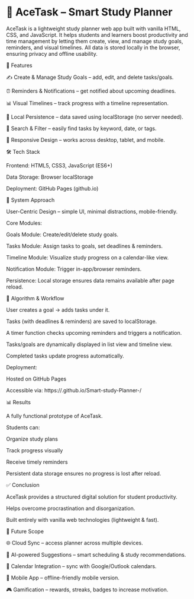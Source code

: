 # 📘 AceTask – Smart Study Planner


AceTask is a lightweight study planner web app built with vanilla HTML, CSS, and JavaScript. It helps students and learners boost productivity and time management by letting them create, view, and manage study goals, reminders, and visual timelines. All data is stored locally in the browser, ensuring privacy and offline usability.

🚀 Features

✍️ Create & Manage Study Goals – add, edit, and delete tasks/goals.

⏰ Reminders & Notifications – get notified about upcoming deadlines.

📊 Visual Timelines – track progress with a timeline representation.

💾 Local Persistence – data saved using localStorage (no server needed).

🔎 Search & Filter – easily find tasks by keyword, date, or tags.

📱 Responsive Design – works across desktop, tablet, and mobile.

🛠️ Tech Stack

Frontend: HTML5, CSS3, JavaScript (ES6+)

Data Storage: Browser localStorage

Deployment: GitHub Pages (github.io)

🧩 System Approach

User-Centric Design – simple UI, minimal distractions, mobile-friendly.

Core Modules:

Goals Module: Create/edit/delete study goals.

Tasks Module: Assign tasks to goals, set deadlines & reminders.

Timeline Module: Visualize study progress on a calendar-like view.

Notification Module: Trigger in-app/browser reminders.

Persistence: Local storage ensures data remains available after page reload.

🔄 Algorithm & Workflow

User creates a goal → adds tasks under it.

Tasks (with deadlines & reminders) are saved to localStorage.

A timer function checks upcoming reminders and triggers a notification.

Tasks/goals are dynamically displayed in list view and timeline view.

Completed tasks update progress automatically.

Deployment:

Hosted on GitHub Pages

Accessible via: https://<username>.github.io/Smart-study-Planner-/

📊 Results

A fully functional prototype of AceTask.

Students can:

Organize study plans

Track progress visually

Receive timely reminders

Persistent data storage ensures no progress is lost after reload.

✅ Conclusion

AceTask provides a structured digital solution for student productivity.

Helps overcome procrastination and disorganization.

Built entirely with vanilla web technologies (lightweight & fast).

🔮 Future Scope

🌐 Cloud Sync – access planner across multiple devices.

🤖 AI-powered Suggestions – smart scheduling & study recommendations.

📅 Calendar Integration – sync with Google/Outlook calendars.

📱 Mobile App – offline-friendly mobile version.

🎮 Gamification – rewards, streaks, badges to increase motivation.
